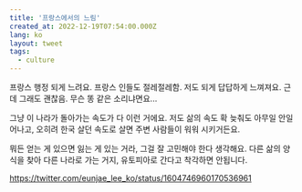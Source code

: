 ```yaml
---
title: '프랑스에서의 느림'
created_at: 2022-12-19T07:54:00.000Z
lang: ko
layout: tweet
tags:
  - culture
---
```


프랑스 행정 되게 느려요. 프랑스 인들도 절레절레함. 저도 되게 답답하게 느껴져요. 근데 그래도 괜찮음. 무슨 똥 같은 소리냐면요...

그냥 이 나라가 돌아가는 속도가 다 이런 거에요. 저도 삶의 속도 확 늦춰도 아무일 안일어나고, 오히려 한국 살던 속도로 살면 주변 사람들이 워워 시키거든요.

뭐든 얻는 게 있으면 잃는 게 있는 거라, 그걸 잘 고민해야 한다 생각해요. 다른 삶의 양식을 찾아 다른 나라로 가는 거지, 유토피아로 간다고 착각하면 안됩니다.

https://twitter.com/eunjae_lee_ko/status/1604746960170536961
